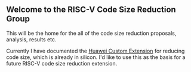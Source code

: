 Welcome to the RISC-V Code Size Reduction Group
------------------------------------------------


This will be the home for the all of the code size reduction proposals, analysis, results etc.

Currently I have documented the [Huawei Custom Extension](https://github.com/riscv/riscv-code-size-reduction/blob/master/existing_extensions/Huawei%20Custom%20Extension/README.md) for reducing code size, which is already in silicon. I'd like to use this as the basis for a future RISC-V code size reduction extension.





